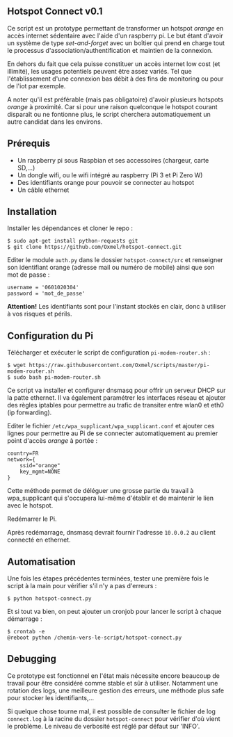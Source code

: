## Hotspot Connect v0.1

Ce script est un prototype permettant de transformer un hotspot *orange* en
accès internet sédentaire avec l'aide d'un raspberry pi. Le but étant d'avoir
un système de type *set-and-forget* avec un boîtier qui prend en charge tout
le processus d'association/authentification et maintien de la connexion.

En dehors du fait que cela puisse constituer un accès internet low cost
(et illimité), les usages potentiels peuvent être assez variés. Tel que
l'établissement d'une connexion bas débit à des fins de monitoring ou pour
de l'iot par exemple.

A noter qu'il est préférable (mais pas obligatoire) d'avoir plusieurs hotspots
*orange* à proximité. Car si pour une raison quelconque le hotspot courant
disparaît ou ne fontionne plus, le script cherchera automatiquement un autre
candidat dans les environs.

## Prérequis

- Un raspberry pi sous Raspbian et ses accessoires (chargeur, carte SD,...)
- Un dongle wifi, ou le wifi intégré au raspberry (Pi 3 et Pi Zero W)
- Des identifiants orange pour pouvoir se connecter au hotspot
- Un câble ethernet


## Installation

Installer les dépendances et cloner le repo :

    $ sudo apt-get install python-requests git
    $ git clone https://github.com/Oxmel/hotspot-connect.git

Editer le module `auth.py` dans le dossier `hotspot-connect/src` et
renseigner son identifiant orange (adresse mail ou numéro de mobile)
ainsi que son mot de passe :

    username = '0601020304'
    password = 'mot_de_passe'

**Attention!** Les identifiants sont pour l'instant stockés en clair,
donc à utiliser à vos risques et périls.


## Configuration du Pi

Télécharger et exécuter le script de configuration `pi-modem-router.sh` :

    $ wget https://raw.githubusercontent.com/Oxmel/scripts/master/pi-modem-router.sh
    $ sudo bash pi-modem-router.sh

Ce script va installer et configurer dnsmasq pour offrir un serveur DHCP
sur la patte ethernet. Il va également paramétrer les interfaces réseau et
ajouter des règles iptables pour permettre au trafic de transiter entre wlan0
et eth0 (ip forwarding).

Editer le fichier `/etc/wpa_supplicant/wpa_supplicant.conf`
et ajouter ces lignes pour permettre au Pi de se connecter automatiquement
au premier point d'accès *orange* à portée :

    country=FR
    network={
        ssid="orange"
        key_mgmt=NONE
    }

Cette méthode permet de déléguer une grosse partie du travail à wpa_supplicant
qui s'occupera lui-même d'établir et de maintenir le lien avec le hotspot.

Redémarrer le Pi.

Après redémarrage, dnsmasq devrait fournir l'adresse `10.0.0.2` au client
connecté en ethernet.


## Automatisation

Une fois les étapes précédentes terminées, tester une première fois le script
à la main pour vérifier s'il n'y a pas d'erreurs :

    $ python hotspot-connect.py

Et si tout va bien, on peut ajouter un cronjob pour lancer
le script à chaque démarrage :

    $ crontab -e
    @reboot python /chemin-vers-le-script/hotspot-connect.py


## Debugging

Ce prototype est fonctionnel en l'état mais nécessite encore beaucoup de travail
pour être considéré comme stable et sûr à utiliser. Notamment une rotation
des logs, une meilleure gestion des erreurs, une méthode plus safe pour
stocker les identifiants,...

Si quelque chose tourne mal, il est possible de consulter le fichier
de log `connect.log` à la racine du dossier `hotspot-connect` pour vérifier
d'où vient le problème. Le niveau de verbosité est réglé par défaut sur 'INFO'.
